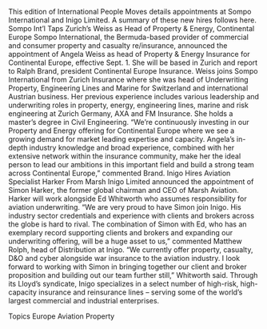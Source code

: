 This edition of International People Moves details appointments at Sompo International and Inigo Limited.
A summary of these new hires follows here.
Sompo Int’l Taps Zurich’s Weiss as Head of Property & Energy, Continental Europe
Sompo International, the Bermuda-based provider of commercial and consumer property and casualty re/insurance, announced the appointment of Angela Weiss as head of Property & Energy Insurance for Continental Europe, effective Sept. 1.
She will be based in Zurich and report to Ralph Brand, president Continental Europe Insurance.
Weiss joins Sompo International from Zurich Insurance where she was head of Underwriting Property, Engineering Lines and Marine for Switzerland and international Austrian business. Her previous experience includes various leadership and underwriting roles in property, energy, engineering lines, marine and risk engineering at Zurich Germany, AXA and FM Insurance. She holds a master’s degree in Civil Engineering.
“We’re continuously investing in our Property and Energy offering for Continental Europe where we see a growing demand for market leading expertise and capacity. Angela’s in-depth industry knowledge and broad experience, combined with her extensive network within the insurance community, make her the ideal person to lead our ambitions in this important field and build a strong team across Continental Europe,” commented Brand.
Inigo Hires Aviation Specialist Harker From Marsh
Inigo Limited announced the appointment of Simon Harker, the former global chairman and CEO of Marsh Aviation. Harker will work alongside Ed Whitworth who assumes responsibility for aviation underwriting.
“We are very proud to have Simon join Inigo. His industry sector credentials and experience with clients and brokers across the globe is hard to rival. The combination of Simon with Ed, who has an exemplary record supporting clients and brokers and expanding our underwriting offering, will be a huge asset to us,” commented Matthew Rolph, head of Distribution at Inigo.
“We currently offer property, casualty, D&O and cyber alongside war insurance to the aviation industry. I look forward to working with Simon in bringing together our client and broker proposition and building out our team further still,” Whitworth said.
Through its Lloyd’s syndicate, Inigo specializes in a select number of high-risk, high-capacity insurance and reinsurance lines – serving some of the world’s largest commercial and industrial enterprises.

Topics
Europe
Aviation
Property
